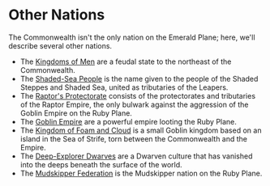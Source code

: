 # Other Nations

The Commonwealth isn't the only nation on the Emerald Plane; here, we'll describe several other nations.

- The [Kingdoms of Men](08.1-the-kingdoms-of-men.md) are a feudal state to the northeast of the Commonwealth.
- The [Shaded-Sea People](08.2-the-shaded-sea-people.md) is the name given to the people of the Shaded Steppes and Shaded Sea, united as tributaries of the Leapers.
- The [Raptor's Protectorate](08.3-the-raptors-protectorate.md) consists of the protectorates and tributaries of the Raptor Empire, the only bulwark against the aggression of the Goblin Empire on the Ruby Plane.
- The [Goblin Empire](08.4-the-goblin-empire.md) are a powerful empire looting the Ruby Plane.
- The [Kingdom of Foam and Cloud](08.5-deep-explorer-dwarves.md) is a small Goblin kingdom based on an island in the Sea of Strife, torn between the Commonwealth and the Empire.
- The [Deep-Explorer Dwarves](08.6-foam-and-cloud.md) are a Dwarven culture that has vanished into the deeps beneath the surface of the world.
- The [Mudskipper Federation](08.7-mudskipper-federation.md) is the Mudskipper nation on the Ruby Plane.
